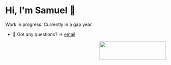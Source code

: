 <!--![alt text](https://raw.githubusercontent.com/ostweg/ostweg/main/img/header.jpg)-->
# Hi, I'm Samuel 👋

Work in progress. Currently in a gap year. 


- 💬 Got any questions? -> [email](mailto:...)

<a href="https://stackoverflow.com/users/9945539/samga"><img src="https://stackexchange.com/users/flair/13780246.png?theme=dark" style="float:right;" width="208" height="58"></a>
